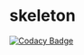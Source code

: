 # skeleton

[![Codacy Badge](https://api.codacy.com/project/badge/Grade/4e6aa3e8070941b98669a90fbc8932d6)](https://app.codacy.com/gh/b2w-atech/skeleton?utm_source=github.com&utm_medium=referral&utm_content=b2w-atech/skeleton&utm_campaign=Badge_Grade_Settings)